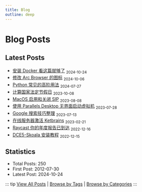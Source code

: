 ```yaml
---
title: Blog
outline: deep
---
```


# Blog Posts

## Latest Posts

- [安装 Docker 看这篇就够了](/blog/2024-10-24-install-docker) <sub>2024-10-24</sub>
- [修改 Arc Browser 的图标](/blog/2024-10-06-change-arc-icons) <sub>2024-10-06</sub>
- [Python 常见的高阶用法](/blog/2024-07-27-python-advanced-usage) <sub>2024-07-27</sub>
- [计算国家法定节假日](/blog/2023-10-08-ji-suan-guo-jia-fa-ding-jie-jia-ri) <sub>2023-10-08</sub>
- [MacOS 启用和关闭 SIP](/blog/2023-08-08-MacOS-qi-yong-he-bi-SIP) <sub>2023-08-08</sub>
- [使用 Parallels Desktop 无界面启动虚拟机](/blog/2023-07-28-use-paralles-desktop-without-ui) <sub>2023-07-28</sub>
- [Google 搜索技巧整理](/blog/2023-07-13-google-sou-suo-ji-qiao-zheng-li) <sub>2023-07-13</sub>
- [在线服务器激活 Ketbrains](/blog/2023-02-21-ketbrains-ji-huo-fu-wu-qi) <sub>2023-02-21</sub>
- [Raycast 你的年度报告已到达](/blog/2022-12-16-raycast) <sub>2022-12-16</sub>
- [DCE5-Skoala 安装教程](/blog/2022-12-15-Skoala-Install-Dce5) <sub>2022-12-15</sub>

## Statistics

- Total Posts: 250
- First Post: 2012-07-30
- Latest Post: 2024-10-24

::: tip
[View All Posts](/pages/archives) | [Browse by Tags](/pages/tags) | [Browse by Categories](/pages/categories)
:::
